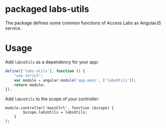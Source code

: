 # packaged labs-utils

The package defines some common functions of Access Labs as AngularJS service.
# Usage

Add `labsUtils` as a dependency for your app:

```javascript
define(['labs-utils'], function () {
    "use strict";
    var module = angular.module('app.main', ['labsUtils']);
    return module;
});
```
Add `labsUtils` to the scope of your controller:
```
module.controller('mainCtrl', function ($scope) {
        $scope.labsUtils = labsUtils;
    }
);
```


